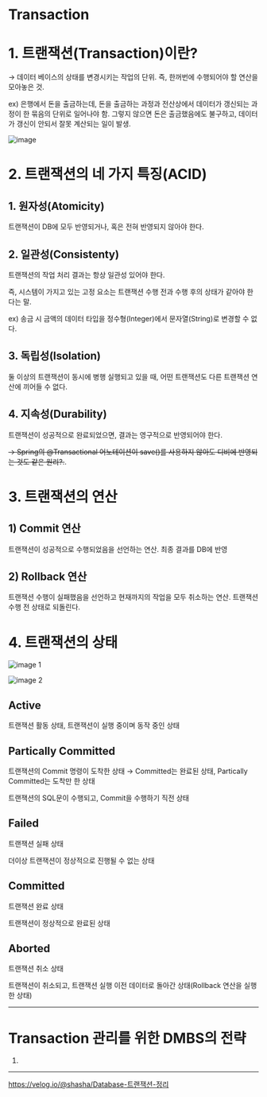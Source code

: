 # Transaction

# 1. 트랜잭션(Transaction)이란?

→ 데이터 베이스의 상태를 변경시키는 작업의 단위. 즉, 한꺼번에 수행되어야 할 연산을 모아놓은 것.

ex) 은행에서 돈을 출금하는데, 돈을 출금하는 과정과 전산상에서 데이터가 갱신되는 과정이 한 묶음의 단위로 일어나야 함. 그렇지 않으면 돈은 출금했음에도 불구하고, 데이터가 갱신이 안되서 잘못 계산되는 일이 발생.

![image](https://github.com/user-attachments/assets/8edf7262-80d6-4f24-9426-169ebca20136)


# 2. 트랜잭션의 네 가지 특징(ACID)

## 1. 원자성(Atomicity)

트랜잭션이 DB에 모두 반영되거나, 혹은 전혀 반영되지 않아야 한다.

## 2. 일관성(Consistenty)

트랜잭션의 작업 처리 결과는 항상 일관성 있어야 한다.

즉, 시스템이 가지고 있는 고정 요소는 트랜잭션 수행 전과 수행 후의 상태가 같아야 한다는 말.

ex) 송금 시 금액의 데이터 타입을 정수형(Integer)에서 문자열(String)로 변경할 수 없다.

## 3. 독립성(Isolation)

둘 이상의 트랜잭션이 동시에 병행 실행되고 있을 때, 어떤 트랜잭션도 다른 트랜잭션 연산에 끼어들 수 없다.

## 4. 지속성(Durability)

트랜잭션이 성공적으로 완료되었으면, 결과는 영구적으로 반영되어야 한다.

~~→ Spring의 @Transactional 어노테이션이 save()를 사용하지 않아도 디비에 반영되는 것도 같은 원리?.~~.

# 3. 트랜잭션의 연산

## 1) Commit 연산

트랜잭션이 성공적으로 수행되었음을 선언하는 연산. 최종 결과를 DB에 반영

## 2) Rollback 연산

트랜잭션 수행이 실패했음을 선언하고 현재까지의 작업을 모두 취소하는 연산. 트랜잭션 수행 전 상태로 되돌린다.

# 4. 트랜잭션의 상태

![image 1](https://github.com/user-attachments/assets/29c5264a-df6b-472d-841f-14fe64a5facf)

![image 2](https://github.com/user-attachments/assets/cf1d574c-feaa-4097-853b-3f1901aa0c56)

## Active

트랜잭션 활동 상태, 트랜잭션이 실행 중이며 동작 중인 상태

## Partically Committed

트랜잭션의 Commit 명령이 도착한 상태 → Committed는 완료된 상태, Partically Committed는 도착만 한 상태

트랜잭션의 SQL문이 수행되고, Commit을 수행하기 직전 상태

## Failed

트랜잭션 실패 상태

더이상 트랜잭션이 정상적으로 진행될 수 없는 상태

## Committed

트랜잭션 완료 상태

트랜잭션이 정상적으로 완료된 상태

## Aborted

트랜잭션 취소 상태

트랜잭션이 취소되고, 트랜잭션 실행 이전 데이터로 돌아간 상태(Rollback 연산을 실행한 상태)

---

# Transaction 관리를 위한 DMBS의 전략

1. 

---

https://velog.io/@shasha/Database-트랜잭션-정리
